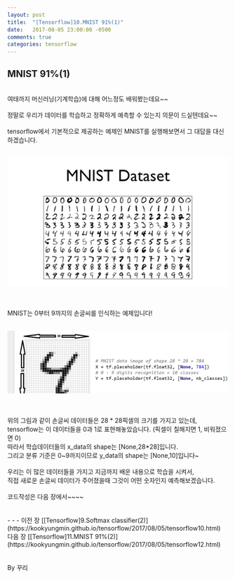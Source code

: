 ```yaml
---
layout: post
title:  "[Tensorflow]10.MNIST 91%(1)"
date:   2017-08-05 23:00:00 -0500
comments: true
categories: tensorflow
---
```



## MNIST 91%(1)

<br>
여태까지 머신러닝(기계학습)에 대해 어느정도 배워봤는데요~~
<br>
<br>
정말로 우리가 데이터를 학습하고 정확하게 예측할 수 있는지 의문이 드실텐데요~~
<br>
<br>
tensorflow에서 기본적으로 제공하는 예제인 MNIST를 실행해보면서 그 대답을 대신하겠습니다.

<br>
<br>

![image](/image/tensorflow_img/mn1.png)

<br>
<br>
MNIST는 0부터 9까지의 손글씨를 인식하는 예제입니다!
<br>
<br>

![image](/image/tensorflow_img/mn2.png)

<br>
<br>
위의 그림과 같이 손글씨 데이터들은 28 * 28픽셀의 크기를 가지고 있는데,
<br>
tensorflow는 이 데이터들을 0과 1로 표현해놓았습니다. (픽셀이 칠해지면 1, 비워졌으면 0)
<br>
따라서 학습데이터들의 x_data의 shape는 [None,28*28]입니다. 
<br>
그리고 분류 기준은 0~9까지이므로 y_data의 shape는 [None,10]입니다~
<br>
<br>
우리는 이 많은 데이터들을 가지고 지금까지 배운 내용으로 학습을 시켜서, 
<br>
직접 새로운 손글씨 데이터가 주어졌을때 그것이 어떤 숫자인지 예측해보겠습니다.
<br>
<br>
코드작성은 다음 장에서~~~~
<br>
<br>
<br>
- - -
이전 장 [[Tensorflow]9.Softmax classifier(2)](https://kookyungmin.github.io/tensorflow/2017/08/05/tensorflow10.html)
<br>
다음 장 [[Tensorflow]11.MNIST 91%(2)](https://kookyungmin.github.io/tensorflow/2017/08/05/tensorflow12.html)
<br>
<br>
<br>
By 꾸리
